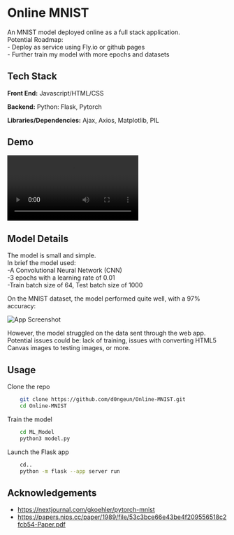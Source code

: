 
# Online MNIST

An MNIST model deployed online as a full stack application.  
Potential Roadmap:  
    - Deploy as service using Fly.io or github pages  
    - Further train my model with more epochs and datasets  


## Tech Stack

**Front End:** Javascript/HTML/CSS

**Backend:** Python: Flask, Pytorch

**Libraries/Dependencies:**
    Ajax, Axios, 
    Matplotlib, PIL


## Demo

![](demo.mp4)

## Model Details

The model is small and simple.  
In brief the model used:  
    -A Convolutional Neural Network (CNN)  
    -3 epochs with a learning rate of 0.01  
    -Train batch size of 64, Test batch size of 1000  

On the MNIST dataset, the model performed quite well, with a 97% accuracy:  

![App Screenshot](https://user-images.githubusercontent.com/119146767/209481036-9490413a-34d7-43b5-a87e-4f6f24a6a8ec.png)
  
However, the model struggled on the data sent through the web app. Potential issues could be: lack of training, issues with converting HTML5 Canvas images to testing images, or more. 

## Usage

Clone the repo

```bash
    git clone https://github.com/d0ngeun/Online-MNIST.git
    cd Online-MNIST
```

Train the model
```bash
    cd ML_Model
    python3 model.py
```

Launch the Flask app
```bash
    cd..
    python -m flask --app server run
```    

## Acknowledgements

 - https://nextjournal.com/gkoehler/pytorch-mnist
 - https://papers.nips.cc/paper/1989/file/53c3bce66e43be4f209556518c2fcb54-Paper.pdf